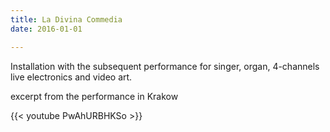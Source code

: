```yaml
---
title: La Divina Commedia
date: 2016-01-01

---
```

Installation with the subsequent performance for singer, organ, 4-channels live electronics and video art.

excerpt from the performance in Krakow 

{{< youtube PwAhURBHKSo >}}
